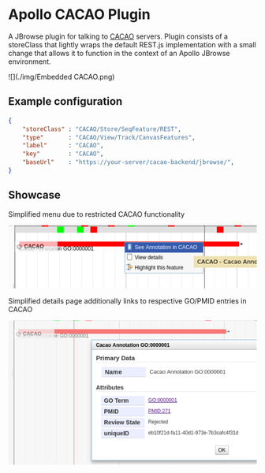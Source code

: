 # Apollo CACAO Plugin

A JBrowse plugin for talking to [CACAO](https://github.com/TAMU-CPT/cacao-frontend) servers.
Plugin consists of a storeClass that lightly wraps the default REST.js implementation with
a small change that allows it to function in the context of an Apollo JBrowse environment.

![](./img/Embedded CACAO.png)

## Example configuration

```json
{
	"storeClass" : "CACAO/Store/SeqFeature/REST",
	"type"       : "CACAO/View/Track/CanvasFeatures",
	"label"      : "CACAO",
	"key"        : "CACAO",
	"baseUrl"    : "https://your-server/cacao-backend/jbrowse/",
}
```

## Showcase

Simplified menu due to restricted CACAO functionality

![](./img/menu.png)

Simplified details page additionally links to respective GO/PMID entries in CACAO

![](./img/details.png)
